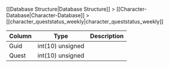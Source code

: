[[Database Structure|Database Structure]] > [[Character-Database|Character-Database]] > [[character_queststatus_weekly|character_queststatus_weekly]]

Column | Type | Description
--- | --- | ---
Guid | int(10) unsigned | 
Quest | int(10) unsigned | 
